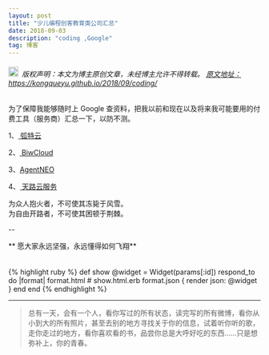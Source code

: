 ```yaml
---
layout: post
title: "少儿编程创客教育类公司汇总"
date: 2018-09-03 
description: "coding ,Google"
tag: 博客
---   
```



<h6><img src="https://robotkang-1257995526.cos.ap-chengdu.myqcloud.com/icon/copyright.png" alt="copyright" style="display:inline;margin-bottom: -5px;" width="20" height="20"> 版权声明：本文为博主原创文章，未经博主允许不得转载。
<a target="_blank" href="https://kongqueyu.github.io/2018/09/coding/">原文地址：https://kongqueyu.github.io/2018/09/coding/ </a>
</h6>
为了保障我能够随时上 Google 查资料，把我以前和现在以及将来我可能要用的付费工具（服务商）汇总一下，以防不测。       

1、<a href="https://user.vtie.net/aff.php?aff=2" target="_blank"> 弧特云 </a>         

2、<a href="https://vip.member.biwcloud.com/aff.php?aff=6" target="_blank"> BiwCloud</a>       

3、<a href="https://agentneo.rocks/?rc=rxzyuip5" target="_blank">AgentNEO</a>        

4、<a href="#" target="_blank"> 天路云服务 </a>          

 

为众人抱火者，不可使其冻毙于风雪。       
为自由开路者，不可使其困顿于荆棘。       

--

** 愿大家永远坚强，永远懂得如何飞翔**     
　

{% highlight ruby  %}
def show
  @widget = Widget(params[:id])
  respond_to do |format|
    format.html # show.html.erb
    format.json { render json: @widget }
  end
end
{% endhighlight %}

      


     
----------
>  总有一天，会有一个人，看你写过的所有状态，读完写的所有微博，看你从小到大的所有照片，甚至去别的地方寻找关于你的信息，试着听你听的歌，走你走过的地方，看你喜欢看的书，品尝你总是大呼好吃的东西……只是想弥补上，你的青春。



